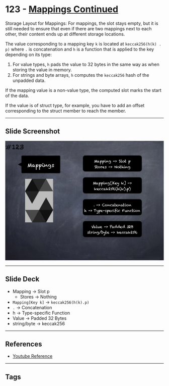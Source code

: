 # 123 - [Mappings Continued](Mappings%20Continued.md)
Storage Layout for Mappings: For mappings, the slot stays empty, but it is still needed to ensure that even if there are two mappings next to each other, their content ends up at different storage locations. 

The value corresponding to a mapping key `k` is located at `keccak256(h(k) . p)` where `.` is concatenation and `h` is a function that is applied to the key depending on its type: 

1. For value types, `h` pads the value to 32 bytes in the same way as when storing the value in memory.
2. For strings and byte arrays, `h` computes the `keccak256` hash of the unpadded data. 

If the mapping value is a non-value type, the computed slot marks the start of the data. 

If the value is of struct type, for example, you have to add an offset corresponding to the struct member to reach the member.

___
## Slide Screenshot
![123.png](../images/solidity201/123.png)
___
## Slide Deck
- Mapping -> Slot p
	- Stores -> Nothing
- `Mapping[Key k]` -> `keccak256(h(k).p)`
- `.` -> Concatenation
- h -> Type-specific Function
- Value -> Padded 32 Bytes
- string/byte -> keccak256
___
## References
- [Youtube Reference](https://youtu.be/TqMIbouwePE?t=159)
___
## Tags